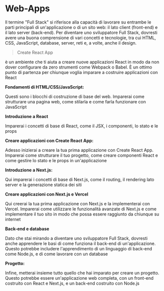 # Web-Apps

Il termine "Full Stack" si riferisce alla capacità di lavorare su entrambe le parti principali di un'applicazione o di un sito web: il lato client (front-end) e il lato server (back-end). Per diventare uno sviluppatore Full Stack, dovresti avere una buona comprensione di vari concetti e tecnologie, tra cui HTML, CSS, JavaScript, database, server, reti e, a volte, anche il design.

> Create React App

è un ambiente che ti aiuta a creare nuove applicazioni React in modo da non dover configurare da zero strumenti come Webpack o Babel. È un ottimo punto di partenza per chiunque voglia imparare a costruire applicazioni con React

**Fondamenti di HTML/CSS/JavaScript:**

Questi sono i blocchi di costruzione di base del web. Imparerai come strutturare una pagina web, come stilarla e come farla funzionare con JavaScript

**Introduzione a React**

Imparerai i concetti di base di React, come il JSX, i componenti, lo stato e le props

**Creare applicazioni con Create React App:**

Adesso inizierai a creare la tua prima applicazione con Create React App. Imparerai come strutturare il tuo progetto, come creare componenti React e come gestire lo stato e le props in un'applicazione

**Introduzione a Next.js:**

Qui imparerai i concetti di base di Next.js, come il routing, il rendering lato server e la generazione statica dei siti

**Creare applicazioni con Next.js e Vercel**

Qui creerai la tua prima applicazione con Next.js e la implementerai con Vercel. Imparerai come utilizzare le funzionalità avanzate di Next.js e come implementare il tuo sito in modo che possa essere raggiunto da chiunque su internet

**Back-end e database**

Dato che stai mirando a diventare uno sviluppatore Full Stack, dovresti anche apprendere le basi di come funziona il back-end di un'applicazione. Questo potrebbe includere l'apprendimento di un linguaggio di back-end come Node.js, e di come lavorare con un database

**Progetto:**

Infine, metterai insieme tutto quello che hai imparato per creare un progetto. Questo potrebbe essere un'applicazione web completa, con un front-end costruito con React e Next.js, e un back-end costruito con Node.js

